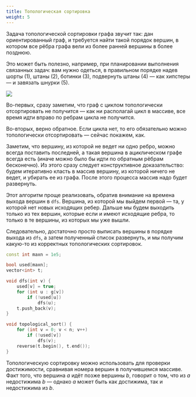 ```yaml
---
title: Топологическая сортировка
weight: 5
---
```


Задача топологической сортировки графа звучит так: дан ориентированный граф, и требуется найти такой порядок вершин, в котором все рёбра графа вели из более ранней вершины в более позднюю.

Это может быть полезно, например, при планировании выполнения связанных задач: вам нужно одеться, в правильном порядке надев шорты (1), штаны (2), ботинки (3), подвернуть штаны (4) — как хипстеры — и завязать шнурки (5).

![](../img/sorting.png)

Во-первых, сразу заметим, что граф с циклом топологически отсортировать не получится — как ни располагай цикл в массиве, все время идти вправо по ребрам цикла не получится.

Во-вторых, верно обратное. Если цикла нет, то его обязательно можно топологически отсортировать — сейчас покажем, как.

Заметим, что вершину, из которой не ведет ни одно ребро, можно всегда поставить последней, а такая вершина в ациклическом графе всегда есть (иначе можно было бы идти по обратным рёбрам бесконечно). Из этого сразу следует конструктивное доказательство: будем итеративно класть в массив вершину, из которой ничего не ведет, и убирать ее из графа. После этого процесса массив надо будет развернуть.

Этот алгоритм проще реализовать, обратив внимание на времена выхода вершин в `dfs`. Вершина, из которой мы выйдем первой — та, у которой нет новых исходящих ребер. Дальше мы будем выходить только из тех вершин, которые если и имеют исходящие ребра, то только в те вершины, из которых мы уже вышли.

Следовательно, достаточно просто выписать вершины в порядке выхода из `dfs`, а затем полученный список развернуть, и мы получим какую-то из корректных топологических сортировок.

```cpp
const int maxn = 1e5;

bool used[maxn];
vector<int> t;

void dfs(int v) {
    used[v] = true;
    for (int u : g[v])
        if (!used[u])
            dfs(u);
    t.push_back(v);
}

void topological_sort() {
    for (int v = 0; v < n; v++)
        if (!used[v])
            dfs(v);
    reverse(t.begin(), t.end());
}
```

Топологическую сортировку можно использовать для проверки достижимости, сравнивая номера вершин в получившемся массиве. Факт того, что вершина $a$ идёт позже вершины $b$, говорит о том, что из $a$ недостижима $b$ — однако $a$ может быть как достижима, так и недостижима из $b$.
